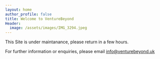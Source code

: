 ```yaml
---
layout: home
author_profile: false
title: Welcome to VentureBeyond
Header:
  image: /assets/images/IMG_3294.jpeg
---
```


This Site is under maintanance, please return in a few hours.

For further information or enquiries, please email info@venturebeyond.uk
